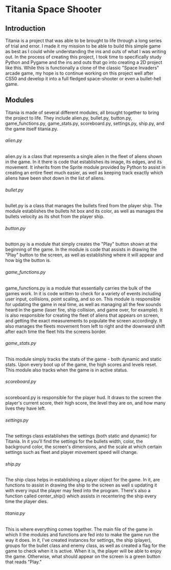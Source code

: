 # Titania Space Shooter
## Introduction
Titania is a project that was able to be brought to life through a long series of trial and error. I made it my mission to be able to build this simple game as best as I could while understanding the ins and outs of what I was writing out. In the process of creating this project, I took time to specifically study Python and Pygame and the ins and outs that go into creating a 2D project like this. While this is functionally a clone of the classic "Space Invaders" arcade game, my hope is to continue working on this project well after CS50 and develop it into a full fledged space-shooter or even a bullet-hell game.

## Modules
Titania is made of several different modules, all brought together to bring the project to life. They include alien.py, bullet.py, button.py, game_functions.py, game_stats.py, scoreboard.py, settings.py, ship.py, and the game itself titania.py.

###### alien.py
alien.py is a class that represents a single alien in the fleet of aliens shown in the game. In it there is code that establishes its image, its edges, and its movement. It inherits from the Sprite module provided by Python to assist in creating an entire fleet much easier, as well as keeping track exactly which aliens have been shot down in the list of aliens. 

###### bullet.py
bullet.py is a class that manages the bullets fired from the player ship. The module establishes the bullets hit box and its color, as well as manages the bullets velocity as its shot from the player ship.

###### button.py
button.py is a module that simply creates the "Play" button shown at the beginning of the game. In the module is code that assists in drawing the "Play" button to the screen, as well as establishing where it will appear and how big the button is. 

###### game_functions.py
game_functions.py is a module that essentially carries the bulk of the games work. In it is code written to check for a variety of events including user input, collisions, point scaling, and so on. This module is responsible for updating the game in real time, as well as managing all the few sounds heard in the game (laser fire, ship collision, and game over, for example). It is also responsible for creating the fleet of aliens that appears on screen, and getting the exact measurements to populate the screen accordingly. It also manages the fleets movement from left to right and the downward shift after each time the fleet hits the screens border.

###### game_stats.py
This module simply tracks the stats of the game - both dynamic and static stats. Upon every boot up of the game, the high scores and levels reset. This module also tracks when the game is in active status. 

###### scoreboard.py
scoreboard.py is responsible for the player hud. It draws to the screen the player's current score, their high score, the level they are on, and how many lives they have left. 

###### settings.py
The settings class establishes the settings (both static and dynamic) for Titania. In it you'll find the settings for the bullets width, color, the background color, the screen's dimensions, and the scale at which certain settings such as fleet and player movement speed will change. 

###### ship.py
The ship class helps in establishing a player object for the game. In it, are functions to assist in drawing the ship to the screen as well s updating it with every input the player may feed into the program. There's also a function called center_ship() which assists in recentering the ship every time the player dies. 

###### titania.py
This is where everything comes together. The main file of the game in which ll the modules and functions are fed into to make the game run the way it does. In it, I've created instances for settings, the ship (player), groups for the bullet class and enemy class, as well as created a flag for the game to check when it is active. When it is, the player will be able to enjoy the game. Otherwise, what should appear on the screen is a green button that reads "Play."